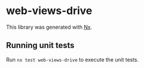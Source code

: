 # web-views-drive

This library was generated with [Nx](https://nx.dev).

## Running unit tests

Run `nx test web-views-drive` to execute the unit tests.
